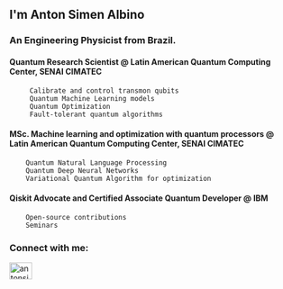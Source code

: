 ## I'm Anton Simen Albino
### An Engineering Physicist from Brazil.

#### Quantum Research Scientist @ Latin American Quantum Computing Center, SENAI CIMATEC
         Calibrate and control transmon qubits
         Quantum Machine Learning models
         Quantum Optimization
         Fault-tolerant quantum algorithms
         
#### MSc. Machine learning and optimization with quantum processors @ Latin American Quantum Computing Center, SENAI CIMATEC
        Quantum Natural Language Processing
        Quantum Deep Neural Networks
        Variational Quantum Algorithm for optimization
        
#### Qiskit Advocate and Certified Associate Quantum Developer @ IBM
        Open-source contributions
        Seminars


<h3 align="left">Connect with me:</h3>
<p align="left">
<a href="https://linkedin.com/in/antonsimen" target="blank"><img align="center" src="https://raw.githubusercontent.com/rahuldkjain/github-profile-readme-generator/master/src/images/icons/Social/linked-in-alt.svg" alt="antonsimen" height="30" width="40" /></a>
</p>
